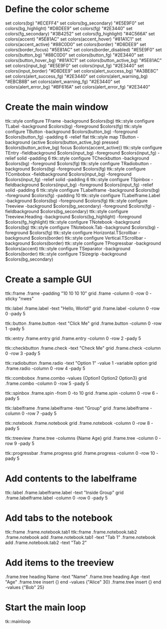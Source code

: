 # Define the color scheme
set colors(bg) "#ECEFF4"
set colors(bg_secondary) "#E5E9F0"
set colors(bg_highlight) "#D8DEE9"
set colors(fg) "#2E3440"
set colors(fg_secondary) "#3B4252"
set colors(fg_highlight) "#4C566A"
set colors(accent) "#5E81AC"
set colors(accent_hover) "#81A1C1"
set colors(accent_active) "#88C0D0"
set colors(border) "#D8DEE9"
set colors(border_focus) "#5E81AC"
set colors(border_disabled) "#E5E9F0"
set colors(button_bg) "#88C0D0"
set colors(button_fg) "#2E3440"
set colors(button_hover_bg) "#81A1C1"
set colors(button_active_bg) "#5E81AC"
set colors(input_bg) "#E5E9F0"
set colors(input_fg) "#2E3440"
set colors(input_border) "#D8DEE9"
set colors(alert_success_bg) "#A3BE8C"
set colors(alert_success_fg) "#2E3440"
set colors(alert_warning_bg) "#EBCB8B"
set colors(alert_warning_fg) "#2E3440"
set colors(alert_error_bg) "#BF616A"
set colors(alert_error_fg) "#2E3440"

# Create the main window
ttk::style configure TFrame -background $colors(bg)
ttk::style configure TLabel -background $colors(bg) -foreground $colors(fg)
ttk::style configure TButton -background $colors(button_bg) -foreground $colors(button_fg) -padding 6 -relief flat
ttk::style map TButton -background {active $colors(button_active_bg) pressed $colors(button_active_bg) focus $colors(accent_active)}
ttk::style configure TEntry -fieldbackground $colors(input_bg) -foreground $colors(input_fg) -relief solid -padding 6
ttk::style configure TCheckbutton -background $colors(bg) -foreground $colors(fg)
ttk::style configure TRadiobutton -background $colors(bg) -foreground $colors(fg)
ttk::style configure TCombobox -fieldbackground $colors(input_bg) -foreground $colors(input_fg) -relief solid -padding 6
ttk::style configure TSpinbox -fieldbackground $colors(input_bg) -foreground $colors(input_fg) -relief solid -padding 6
ttk::style configure TLabelframe -background $colors(bg) -foreground $colors(fg) -padding 10
ttk::style configure TLabelframe.Label -background $colors(bg) -foreground $colors(fg)
ttk::style configure Treeview -background $colors(bg_secondary) -foreground $colors(fg) -fieldbackground $colors(bg_secondary)
ttk::style configure Treeview.Heading -background $colors(bg_highlight) -foreground $colors(fg_highlight)
ttk::style configure TNotebook -background $colors(bg)
ttk::style configure TNotebook.Tab -background $colors(bg) -foreground $colors(fg)
ttk::style configure Horizontal.TScrollbar -background $colors(border)
ttk::style configure Vertical.TScrollbar -background $colors(border)
ttk::style configure TProgressbar -background $colors(accent)
ttk::style configure TSeparator -background $colors(border)
ttk::style configure TSizegrip -background $colors(bg_secondary)

# Create a sample GUI
ttk::frame .frame -padding "10 10 10 10"
grid .frame -column 0 -row 0 -sticky "nwes"

ttk::label .frame.label -text "Hello, World!"
grid .frame.label -column 0 -row 0 -pady 5

ttk::button .frame.button -text "Click Me"
grid .frame.button -column 0 -row 1 -pady 5

ttk::entry .frame.entry
grid .frame.entry -column 0 -row 2 -pady 5

ttk::checkbutton .frame.check -text "Check Me"
grid .frame.check -column 0 -row 3 -pady 5

ttk::radiobutton .frame.radio -text "Option 1" -value 1 -variable option
grid .frame.radio -column 0 -row 4 -pady 5

ttk::combobox .frame.combo -values {Option1 Option2 Option3}
grid .frame.combo -column 0 -row 5 -pady 5

ttk::spinbox .frame.spin -from 0 -to 10
grid .frame.spin -column 0 -row 6 -pady 5

ttk::labelframe .frame.labelframe -text "Group"
grid .frame.labelframe -column 0 -row 7 -pady 5

ttk::notebook .frame.notebook
grid .frame.notebook -column 0 -row 8 -pady 5

ttk::treeview .frame.tree -columns {Name Age}
grid .frame.tree -column 0 -row 9 -pady 5

ttk::progressbar .frame.progress
grid .frame.progress -column 0 -row 10 -pady 5

# Add contents to the labelframe
ttk::label .frame.labelframe.label -text "Inside Group"
grid .frame.labelframe.label -column 0 -row 0 -pady 5

# Add tabs to the notebook
ttk::frame .frame.notebook.tab1
ttk::frame .frame.notebook.tab2
.frame.notebook add .frame.notebook.tab1 -text "Tab 1"
.frame.notebook add .frame.notebook.tab2 -text "Tab 2"

# Add items to the treeview
.frame.tree heading Name -text "Name"
.frame.tree heading Age -text "Age"
.frame.tree insert {} end -values {"Alice" 30}
.frame.tree insert {} end -values {"Bob" 25}

# Start the main loop
tk::mainloop